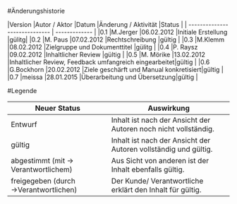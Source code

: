 #Änderungshistorie
	
|Version	|Autor / Aktor					|Datum		|Änderung / Aktivität	|Status	|
| ----------------------------- 	| ------------- |
|0.1		|M.Jerger						|06.02.2012	|Initiale Erstellung	|gülitg|
|0.2		|M. Paus	|07.02.2012	|Rechtschreibung	|gültig	|
|0.3		|M.Klemm						|08.02.2012	|Zielgruppe und Dokumenttitel |gülitg	|
|0.4		|P. Raysz						|09.02.2012	|Inhaltlicher Review |gültig	|
|0.5		|M. Mörike						|13.02.2012	|Inhaltlicher Review, Feedback umfangreich eingearbeitet|gültig	|
|0.6		|G.Bockhorn						|20.02.2012	|Ziele geschärft und Manual konkretisiert|gültig	|
|0.7		|meissa					|28.01.2015	|Überarbeitung und Übersetzung|gültig	|




#Legende

|Neuer Status						|Auswirkung	|
| ----------------------------- 	| ------------- |
|Entwurf							|Inhalt ist nach der Ansicht der Autoren noch nicht vollständig.|
|gültig								|Inhalt ist nach der Ansicht der Autoren vollständig und gültig.|
|abgestimmt (mit → Verantwortlichem)|Aus Sicht von anderen ist der Inhalt ebenfalls gültig.|
|freigegeben (durch →Verantwortlichen)	|Der Kunde/ Verantwortliche erklärt den Inhalt für gültig.|

